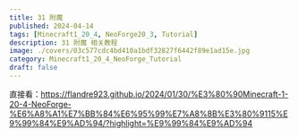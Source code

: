 ```yaml
---
title: 31 附魔
published: 2024-04-14
tags: [Minecraft1_20_4, NeoForge20_3, Tutorial]
description: 31 附魔 相关教程
image: ./covers/03c577cdc4bd410a1bdf32827f6442f89e1ad15e.jpg
category: Minecraft1_20_4_NeoForge_Tutorial
draft: false
---
```



直接看：https://flandre923.github.io/2024/01/30/%E3%80%90Minecraft-1-20-4-NeoForge-%E6%A8%A1%E7%BB%84%E6%95%99%E7%A8%8B%E3%80%9115%E9%99%84%E9%AD%94/?highlight=%E9%99%84%E9%AD%94

